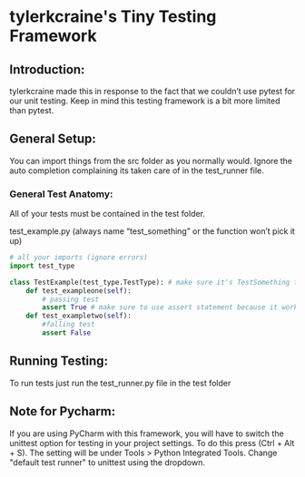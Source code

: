 # tylerkcraine's Tiny Testing Framework

## Introduction:

tylerkcraine made this in response to the fact that we couldn’t use pytest for our unit testing. Keep in mind this testing framework is a bit more limited than pytest.

## General Setup:

You can import things from the src folder as you normally would. Ignore the auto completion complaining its taken care of in the test_runner file. 

### General Test Anatomy:
All of your tests must be contained in the test folder.

test_example.py (always name “test_something” or the function won’t pick it up)

```python
# all your imports (ignore errors)
import test_type

class TestExample(test_type.TestType): # make sure it's TestSomething formatting is important
	def test_exampleone(self):
		# passing test
		assert True # make sure to use assert statement because it works off the AssertionError
	def test_exampletwo(self):
		#falling test
		assert False
```

## Running Testing:

To run tests just run the test_runner.py file in the test folder

## Note for Pycharm:
If you are using PyCharm with this framework, you will have to switch the unittest option for testing in your project settings.
To do this press (Ctrl + Alt + S). The setting will be under Tools > Python Integrated Tools. Change "default test runner" to unittest using the dropdown.